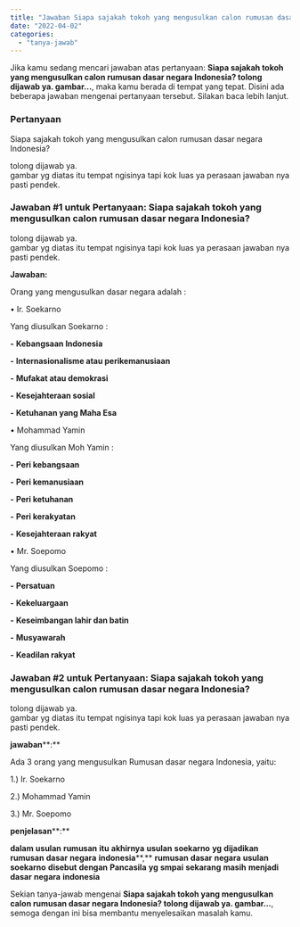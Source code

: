```yaml
---
title: "Jawaban Siapa sajakah tokoh yang mengusulkan calon rumusan dasar negara Indonesia? tolong dijawab ya. gambar..."
date: "2022-04-02"
categories: 
  - "tanya-jawab"
---
```


Jika kamu sedang mencari jawaban atas pertanyaan: **Siapa sajakah tokoh yang mengusulkan calon rumusan dasar negara Indonesia? tolong dijawab ya. gambar...**, maka kamu berada di tempat yang tepat. Disini ada beberapa jawaban mengenai pertanyaan tersebut. Silakan baca lebih lanjut.

### Pertanyaan

Siapa sajakah tokoh yang mengusulkan calon rumusan dasar negara Indonesia?  
  
tolong dijawab ya.  
gambar yg diatas itu tempat ngisinya tapi kok luas ya perasaan jawaban nya pasti pendek. ​

### Jawaban #1 untuk Pertanyaan: Siapa sajakah tokoh yang mengusulkan calon rumusan dasar negara Indonesia?  
  
tolong dijawab ya.  
gambar yg diatas itu tempat ngisinya tapi kok luas ya perasaan jawaban nya pasti pendek. ​

**Jawaban:**

Orang yang mengusulkan dasar negara adalah :

• Ir. Soekarno

Yang diusulkan Soekarno :

**\-** **Kebangsaan Indonesia**

**\-** **Internasionalisme atau perikemanusiaan**

**\-** **Mufakat atau demokrasi**

**\-** **Kesejahteraan sosial**

**\-** **Ketuhanan yang Maha Esa**

• Mohammad Yamin

Yang diusulkan Moh Yamin :

**\-** **Peri kebangsaan**

**\-** **Peri kemanusiaan**

**\-** **Peri ketuhanan**

**\-** **Peri kerakyatan**

**\-** **Kesejahteraan rakyat**

• Mr. Soepomo

Yang diusulkan Soepomo :

**\-** **Persatuan**

**\-** **Kekeluargaan**

**\-** **Keseimbangan lahir dan batin**

**\-** **Musyawarah**

**\-** **Keadilan rakyat**

### Jawaban #2 untuk Pertanyaan: Siapa sajakah tokoh yang mengusulkan calon rumusan dasar negara Indonesia?  
  
tolong dijawab ya.  
gambar yg diatas itu tempat ngisinya tapi kok luas ya perasaan jawaban nya pasti pendek. ​

**jawaban****:**

Ada 3 orang yang mengusulkan Rumusan dasar negara Indonesia, yaitu:

1.) Ir. Soekarno

2.) Mohammad Yamin

3.) Mr. Soepomo

**penjelasan****:**

**dalam** **usulan** **rumusan** **itu** **akhirnya** **usulan** **soekarno** **yg** **dijadikan** **rumusan** **dasar** **negara** **indonesia****,** **rumusan** **dasar** **negara** **usulan** **soekarno** **disebut** **dengan** **Pancasila** **yg** **smpai** **sekarang** **masih** **menjadi** **dasar** **negara** **indonesia**

Sekian tanya-jawab mengenai **Siapa sajakah tokoh yang mengusulkan calon rumusan dasar negara Indonesia? tolong dijawab ya. gambar...**, semoga dengan ini bisa membantu menyelesaikan masalah kamu.
